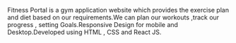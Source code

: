 Fitness Portal is a gym application website which provides the exercise plan and diet based on our requirements.We can plan our workouts ,track our progress , setting Goals.Responsive Design for mobile and Desktop.Developed using HTML , CSS and React JS.
